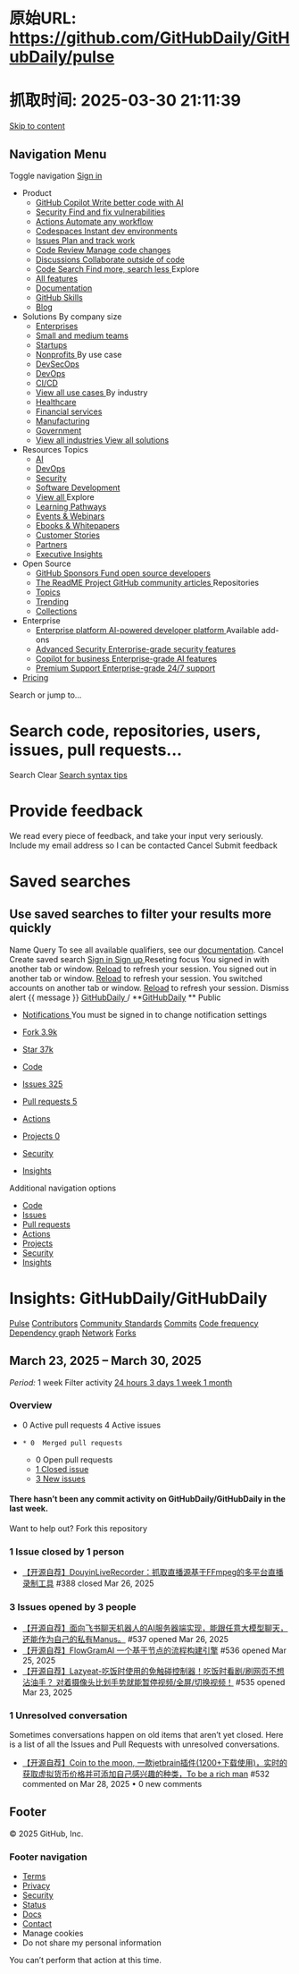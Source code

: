 # 原始URL: https://github.com/GitHubDaily/GitHubDaily/pulse

# 抓取时间: 2025-03-30 21:11:39

[Skip to content](https://github.com/GitHubDaily/GitHubDaily/pulse#start-of-content)
## Navigation Menu
Toggle navigation
[ ](https://github.com/)
[ Sign in ](https://github.com/login?return_to=https%3A%2F%2Fgithub.com%2FGitHubDaily%2FGitHubDaily%2Fpulse)
  * Product 
    * [ GitHub Copilot Write better code with AI  ](https://github.com/features/copilot)
    * [ Security Find and fix vulnerabilities  ](https://github.com/features/security)
    * [ Actions Automate any workflow  ](https://github.com/features/actions)
    * [ Codespaces Instant dev environments  ](https://github.com/features/codespaces)
    * [ Issues Plan and track work  ](https://github.com/features/issues)
    * [ Code Review Manage code changes  ](https://github.com/features/code-review)
    * [ Discussions Collaborate outside of code  ](https://github.com/features/discussions)
    * [ Code Search Find more, search less  ](https://github.com/features/code-search)
Explore
    * [ All features ](https://github.com/features)
    * [ Documentation ](https://docs.github.com)
    * [ GitHub Skills ](https://skills.github.com)
    * [ Blog ](https://github.blog)
  * Solutions 
By company size
    * [ Enterprises ](https://github.com/enterprise)
    * [ Small and medium teams ](https://github.com/team)
    * [ Startups ](https://github.com/enterprise/startups)
    * [ Nonprofits ](https://github.com/solutions/industry/nonprofits)
By use case
    * [ DevSecOps ](https://github.com/solutions/use-case/devsecops)
    * [ DevOps ](https://github.com/solutions/use-case/devops)
    * [ CI/CD ](https://github.com/solutions/use-case/ci-cd)
    * [ View all use cases ](https://github.com/solutions/use-case)
By industry
    * [ Healthcare ](https://github.com/solutions/industry/healthcare)
    * [ Financial services ](https://github.com/solutions/industry/financial-services)
    * [ Manufacturing ](https://github.com/solutions/industry/manufacturing)
    * [ Government ](https://github.com/solutions/industry/government)
    * [ View all industries ](https://github.com/solutions/industry)
[ View all solutions ](https://github.com/solutions)
  * Resources 
Topics
    * [ AI ](https://github.com/resources/articles/ai)
    * [ DevOps ](https://github.com/resources/articles/devops)
    * [ Security ](https://github.com/resources/articles/security)
    * [ Software Development ](https://github.com/resources/articles/software-development)
    * [ View all ](https://github.com/resources/articles)
Explore
    * [ Learning Pathways ](https://resources.github.com/learn/pathways)
    * [ Events & Webinars ](https://resources.github.com)
    * [ Ebooks & Whitepapers ](https://github.com/resources/whitepapers)
    * [ Customer Stories ](https://github.com/customer-stories)
    * [ Partners ](https://partner.github.com)
    * [ Executive Insights ](https://github.com/solutions/executive-insights)
  * Open Source 
    * [ GitHub Sponsors Fund open source developers  ](https://github.com/sponsors)
    * [ The ReadME Project GitHub community articles  ](https://github.com/readme)
Repositories
    * [ Topics ](https://github.com/topics)
    * [ Trending ](https://github.com/trending)
    * [ Collections ](https://github.com/collections)
  * Enterprise 
    * [ Enterprise platform AI-powered developer platform  ](https://github.com/enterprise)
Available add-ons
    * [ Advanced Security Enterprise-grade security features  ](https://github.com/enterprise/advanced-security)
    * [ Copilot for business Enterprise-grade AI features  ](https://github.com/features/copilot/copilot-business)
    * [ Premium Support Enterprise-grade 24/7 support  ](https://github.com/premium-support)
  * [Pricing](https://github.com/pricing)


Search or jump to...
# Search code, repositories, users, issues, pull requests...
Search 
Clear
[Search syntax tips](https://docs.github.com/search-github/github-code-search/understanding-github-code-search-syntax)
#  Provide feedback 
We read every piece of feedback, and take your input very seriously.
Include my email address so I can be contacted
Cancel  Submit feedback 
#  Saved searches 
## Use saved searches to filter your results more quickly
Name
Query
To see all available qualifiers, see our [documentation](https://docs.github.com/search-github/github-code-search/understanding-github-code-search-syntax). 
Cancel  Create saved search 
[ Sign in ](https://github.com/login?return_to=https%3A%2F%2Fgithub.com%2FGitHubDaily%2FGitHubDaily%2Fpulse)
[ Sign up ](https://github.com/signup?ref_cta=Sign+up&ref_loc=header+logged+out&ref_page=%2F%3Cuser-name%3E%2F%3Crepo-name%3E%2Frepositories%2Fpulse&source=header-repo&source_repo=GitHubDaily%2FGitHubDaily) Reseting focus
You signed in with another tab or window. [Reload](https://github.com/GitHubDaily/GitHubDaily/pulse) to refresh your session. You signed out in another tab or window. [Reload](https://github.com/GitHubDaily/GitHubDaily/pulse) to refresh your session. You switched accounts on another tab or window. [Reload](https://github.com/GitHubDaily/GitHubDaily/pulse) to refresh your session. Dismiss alert
{{ message }}
[ GitHubDaily ](https://github.com/GitHubDaily) / **[GitHubDaily](https://github.com/GitHubDaily/GitHubDaily) ** Public
  * [ Notifications ](https://github.com/login?return_to=%2FGitHubDaily%2FGitHubDaily) You must be signed in to change notification settings
  * [ Fork 3.9k ](https://github.com/login?return_to=%2FGitHubDaily%2FGitHubDaily)
  * [ Star  37k ](https://github.com/login?return_to=%2FGitHubDaily%2FGitHubDaily)


  * [ Code ](https://github.com/GitHubDaily/GitHubDaily)
  * [ Issues 325 ](https://github.com/GitHubDaily/GitHubDaily/issues)
  * [ Pull requests 5 ](https://github.com/GitHubDaily/GitHubDaily/pulls)
  * [ Actions ](https://github.com/GitHubDaily/GitHubDaily/actions)
  * [ Projects 0 ](https://github.com/GitHubDaily/GitHubDaily/projects)
  * [ Security ](https://github.com/GitHubDaily/GitHubDaily/security)
  * [ Insights ](https://github.com/GitHubDaily/GitHubDaily/pulse)


Additional navigation options
  * [ Code  ](https://github.com/GitHubDaily/GitHubDaily)
  * [ Issues  ](https://github.com/GitHubDaily/GitHubDaily/issues)
  * [ Pull requests  ](https://github.com/GitHubDaily/GitHubDaily/pulls)
  * [ Actions  ](https://github.com/GitHubDaily/GitHubDaily/actions)
  * [ Projects  ](https://github.com/GitHubDaily/GitHubDaily/projects)
  * [ Security  ](https://github.com/GitHubDaily/GitHubDaily/security)
  * [ Insights  ](https://github.com/GitHubDaily/GitHubDaily/pulse)


# Insights: GitHubDaily/GitHubDaily
[Pulse](https://github.com/GitHubDaily/GitHubDaily/pulse) [Contributors](https://github.com/GitHubDaily/GitHubDaily/graphs/contributors) [Community Standards](https://github.com/GitHubDaily/GitHubDaily/community) [Commits](https://github.com/GitHubDaily/GitHubDaily/graphs/commit-activity) [Code frequency](https://github.com/GitHubDaily/GitHubDaily/graphs/code-frequency) [Dependency graph](https://github.com/GitHubDaily/GitHubDaily/network/dependencies) [Network](https://github.com/GitHubDaily/GitHubDaily/network) [Forks](https://github.com/GitHubDaily/GitHubDaily/forks)
## March 23, 2025 – March 30, 2025
_Period:_ 1 week
Filter activity
[ 24 hours ](https://github.com/GitHubDaily/GitHubDaily/pulse/daily) [ 3 days ](https://github.com/GitHubDaily/GitHubDaily/pulse/halfweekly) [ 1 week ](https://github.com/GitHubDaily/GitHubDaily/pulse) [ 1 month ](https://github.com/GitHubDaily/GitHubDaily/pulse/monthly)
### Overview
  * 0 Active pull requests 
[](https://github.com/GitHubDaily/GitHubDaily/issues?state=closed) [](https://github.com/GitHubDaily/GitHubDaily/issues?state=open)
4 Active issues 
  *     * 0  Merged pull requests
    * 0  Open pull requests
    * [ 1  Closed issue ](https://github.com/GitHubDaily/GitHubDaily/pulse#closed-issues)
    * [ 3  New issues ](https://github.com/GitHubDaily/GitHubDaily/pulse#new-issues)


#### There hasn’t been any commit activity on GitHubDaily/GitHubDaily in the last week.
Want to help out?
Fork this repository 
###  1 Issue closed by 1 person 
  * [【开源自荐】DouyinLiveRecorder：抓取直播源基于FFmpeg的多平台直播录制工具](https://github.com/GitHubDaily/GitHubDaily/issues/388)
#388 closed Mar 26, 2025


###  3 Issues opened by 3 people 
  * [【开源自荐】面向飞书聊天机器人的AI服务器端实现，能跟任意大模型聊天，还能作为自己的私有Manus。](https://github.com/GitHubDaily/GitHubDaily/issues/537)
#537 opened Mar 26, 2025
  * [【开源自荐】FlowGramAI 一个基于节点的流程构建引擎](https://github.com/GitHubDaily/GitHubDaily/issues/536)
#536 opened Mar 25, 2025
  * [【开源自荐】Lazyeat-吃饭时使用的免触碰控制器！吃饭时看剧/刷网页不想沾油手？ 对着摄像头比划手势就能暂停视频/全屏/切换视频！](https://github.com/GitHubDaily/GitHubDaily/issues/535)
#535 opened Mar 23, 2025


###  1 Unresolved conversation 
Sometimes conversations happen on old items that aren’t yet closed. Here is a list of all the Issues and Pull Requests with unresolved conversations. 
  * [【开源自荐】Coin to the moon, 一款jetbrain插件(1200+下载使用)，实时的获取虚拟货币价格并可添加自己感兴趣的种类，To be a rich man](https://github.com/GitHubDaily/GitHubDaily/issues/532)
#532 commented on Mar 28, 2025 • 0 new comments 


## Footer
[ ](https://github.com "GitHub") © 2025 GitHub, Inc. 
### Footer navigation
  * [Terms](https://docs.github.com/site-policy/github-terms/github-terms-of-service)
  * [Privacy](https://docs.github.com/site-policy/privacy-policies/github-privacy-statement)
  * [Security](https://github.com/security)
  * [Status](https://www.githubstatus.com/)
  * [Docs](https://docs.github.com/)
  * [Contact](https://support.github.com?tags=dotcom-footer)
  * Manage cookies 
  * Do not share my personal information 


You can’t perform that action at this time. 
